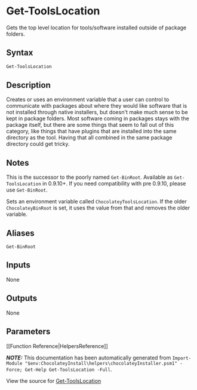 ﻿# Get-ToolsLocation

Gets the top level location for tools/software installed outside of
package folders.

## Syntax

~~~powershell
Get-ToolsLocation
~~~

## Description

Creates or uses an environment variable that a user can control to
communicate with packages about where they would like software that is
not installed through native installers, but doesn't make much sense
to be kept in package folders. Most software coming in packages stays
with the package itself, but there are some things that seem to fall
out of this category, like things that have plugins that are installed
into the same directory as the tool. Having that all combined in the
same package directory could get tricky.

## Notes

This is the successor to the poorly named `Get-BinRoot`. Available as
`Get-ToolsLocation` in 0.9.10+. If you need compatibility with pre
0.9.10, please use `Get-BinRoot`.

Sets an environment variable called `ChocolateyToolsLocation`. If the
older `ChocolateyBinRoot` is set, it uses the value from that and
removes the older variable.

## Aliases

`Get-BinRoot`


## Inputs

None

## Outputs

None

## Parameters
 



[[Function Reference|HelpersReference]]

***NOTE:*** This documentation has been automatically generated from `Import-Module "$env:ChocolateyInstall\helpers\chocolateyInstaller.psm1" -Force; Get-Help Get-ToolsLocation -Full`.

View the source for [Get-ToolsLocation](https://github.com/chocolatey/choco/tree/stable/src/chocolatey.resources/helpers/functions/Get-ToolsLocation.ps1)
